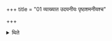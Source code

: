 +++
title = "01 व्याख्यात उदयनीयः पृष्ठशमनीयश्च"

+++

<details><summary>थिते</summary>

व्याख्यात उदयनीयः पृष्ठशमनीयश्च १
</details>
